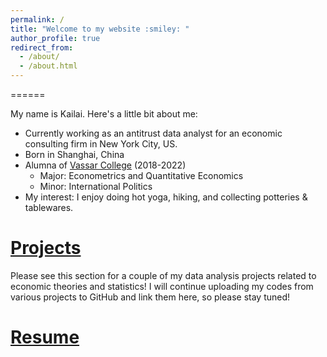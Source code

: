```yaml
---
permalink: /
title: "Welcome to my website :smiley: "
author_profile: true
redirect_from: 
  - /about/
  - /about.html
---
```


======

My name is Kailai. Here's a little bit about me:
- Currently working as an antitrust data analyst for an economic consulting firm in New York City, US.
- Born in Shanghai, China
- Alumna of [Vassar College](https://www.vassar.edu/) (2018-2022)
  - Major: Econometrics and Quantitative Economics
  - Minor: International Politics
- My interest: I enjoy doing hot yoga, hiking, and collecting potteries & tablewares.

# [Projects](https://kshao19.github.io/projects/)
Please see this section for a couple of my data analysis projects related to economic theories and statistics! 
I will continue uploading my codes from various projects to GitHub and link them here, so please stay tuned! 

# [Resume](https://kshao19.github.io/Resume/)
